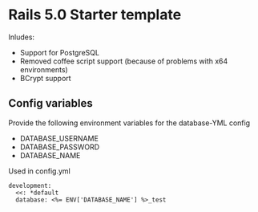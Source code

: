 # Rails 5.0 Starter template

Inludes:
* Support for PostgreSQL 
* Removed coffee script support (because of problems with x64 environments)
* BCrypt support

## Config variables

Provide the following environment variables for the database-YML config

* DATABASE_USERNAME
* DATABASE_PASSWORD
* DATABASE_NAME

Used in config.yml

```
development:
  <<: *default
  database: <%= ENV['DATABASE_NAME'] %>_test
```